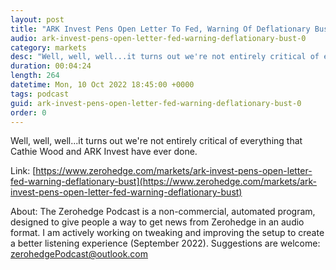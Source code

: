 ```yaml
---
layout: post
title: "ARK Invest Pens Open Letter To Fed, Warning Of Deflationary Bust"
audio: ark-invest-pens-open-letter-fed-warning-deflationary-bust-0
category: markets
desc: "Well, well, well...it turns out we're not entirely critical of everything that Cathie Wood and ARK Invest have ever done."
duration: 00:04:24
length: 264
datetime: Mon, 10 Oct 2022 18:45:00 +0000
tags: podcast
guid: ark-invest-pens-open-letter-fed-warning-deflationary-bust-0
order: 0
---
```

Well, well, well...it turns out we're not entirely critical of everything that Cathie Wood and ARK Invest have ever done.

Link: [https://www.zerohedge.com/markets/ark-invest-pens-open-letter-fed-warning-deflationary-bust](https://www.zerohedge.com/markets/ark-invest-pens-open-letter-fed-warning-deflationary-bust)

About: The Zerohedge Podcast is a non-commercial, automated program, designed to give people a way to get news from Zerohedge in an audio format.  I am actively working on tweaking and improving the setup to create a better listening experience (September 2022).  Suggestions are welcome: [zerohedgePodcast@outlook.com](mailto:zerohedgePodcast@outlook.com)